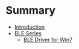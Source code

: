 # Summary

* [Introduction](README.md)
* [BLE Series](ble-series.md)
  * [BLE Driver for Win7](ble-series/win7.md)


